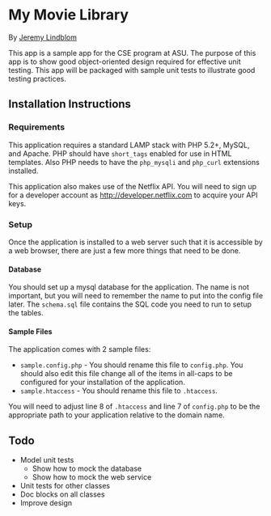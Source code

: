 # My Movie Library

By [Jeremy Lindblom](http://webdevilaz.com)

This app is a sample app for the CSE program at ASU. The purpose of this app is
to show good object-oriented design required for effective unit testing. This
app will be packaged with sample unit tests to illustrate good testing
practices.

## Installation Instructions

### Requirements

This application requires a standard LAMP stack with PHP 5.2+, MySQL, and
Apache. PHP should have `short_tags` enabled for use in HTML templates. Also PHP
needs to have the `php_mysqli` and `php_curl` extensions installed.

This application also makes use of the Netflix API. You will need to sign up for
a developer account as <http://developer.netflix.com> to acquire your API keys.

### Setup

Once the application is installed to a web server such that it is accessible by
a web browser, there are just a few more things that need to be done.

#### Database

You should set up a mysql database for the application. The name is not
important, but you will need to remember the name to put into the config file
later. The `schema.sql` file contains the SQL code you need to run to setup the
tables.

#### Sample Files

The application comes with 2 sample files:

- `sample.config.php` - You should rename this file to `config.php`. You should
also edit this file change all of the items in all-caps to be configured for
your installation of the application.
- `sample.htaccess` - You should rename this file to `.htaccess`.

You will need to adjust line 8 of `.htaccess` and line 7 of `config.php` to be
the appropriate path to your application relative to the domain name.

## Todo
- Model unit tests
    - Show how to mock the database
    - Show how to mock the web service
- Unit tests for other classes
- Doc blocks on all classes
- Improve design
